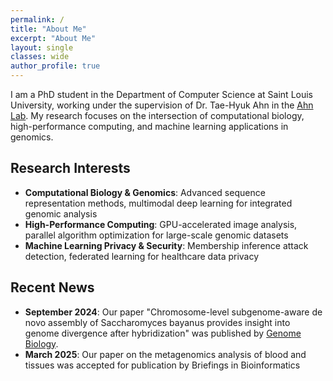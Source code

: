 ```yaml
---
permalink: /
title: "About Me"
excerpt: "About Me"
layout: single
classes: wide
author_profile: true
---
```


I am a PhD student in the Department of Computer Science at Saint Louis University, working under the supervision of Dr. Tae-Hyuk Ahn in the [Ahn Lab](https://cs.slu.edu/~ahn). My research focuses on the intersection of computational biology, high-performance computing, and machine learning applications in genomics.

## Research Interests

* **Computational Biology & Genomics**: Advanced sequence representation methods, multimodal deep learning for integrated genomic analysis
* **High-Performance Computing**: GPU-accelerated image analysis, parallel algorithm optimization for large-scale genomic datasets
* **Machine Learning Privacy & Security**: Membership inference attack detection, federated learning for healthcare data privacy

## Recent News
* **September 2024**: Our paper "Chromosome-level subgenome-aware de novo assembly of Saccharomyces bayanus provides insight into genome divergence after hybridization" was published by [Genome Biology](https://genome.cshlp.org/content/early/2024/09/17/gr.279364.124.abstract%22).
* **March 2025**: Our paper on the metagenomics analysis of blood and tissues was accepted for publication by Briefings in Bioinformatics
